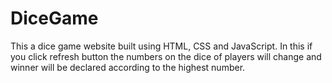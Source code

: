 # DiceGame
This a dice game website built using HTML, CSS and JavaScript.
In this if you click refresh button the numbers on the dice of players will change and winner will be declared according to the highest number.
